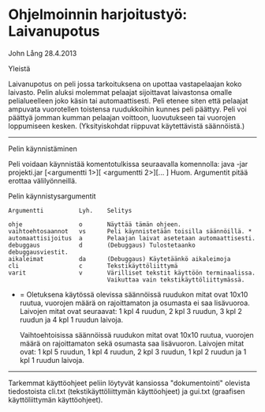 Ohjelmoinnin harjoitustyö: Laivanupotus
=======================================

John Lång 28.4.2013

Yleistä

Laivanupotus on peli jossa tarkoituksena on upottaa vastapelaajan koko laivasto.
Pelin aluksi molemmat pelaajat sijoittavat laivastonsa omalle pelialueelleen joko 
käsin tai automaattisesti.
Peli etenee siten että pelaajat ampuvata vuorotellen toistensa ruudukkoihin kunnes 
peli päättyy.
Peli voi päättyä jomman kumman pelaajan voittoon, luovutukseen tai vuorojen loppumiseen kesken. 
(Yksityiskohdat riippuvat käytettävistä säännöistä.)

--------------------------------------------------------------------------------

Pelin käynnistäminen

Peli voidaan käynnistää komentotulkissa seuraavalla komennolla:
    java -jar projekti.jar [<argumentti 1>][ <argumentti 2>][... <argumentti n>]
Huom. Argumentit pitää erottaa välilyönneillä.

Pelin käynnistysargumentit

    Argumentti          Lyh.    Selitys

    ohje                o       Näyttää tämän ohjeen.
    vaihtoehtosaannot   vs      Peli käynnistetään toisilla säännöillä. *
    automaattisijoitus  a       Pelaajan laivat asetetaan automaattisesti.
    debuggaus           d       (Debuggaus) Tulostetaanko debuggausviestit.
    aikaleimat          da      (Debuggaus) Käytetäänkö aikaleimoja
    cli                 c       Tekstikäyttöliittymä
    varit               v       Värilliset tekstit käyttöön terminaalissa. 
                                Vaikuttaa vain tekstikäyttöliittymässä.

* = Oletuksena käytössä olevissa säännöissä ruudukon mitat ovat 10x10 ruutua,
    vuorojen määrä on rajoittamaton ja osumasta ei saa lisävuoroa. Laivojen mitat 
    ovat seuraavat: 1 kpl 4 ruudun, 2 kpl 3 ruudun, 3 kpl 2 ruudun ja 4 kpl
    1 ruudun laivoja.

    Vaihtoehtoisissa säännöissä ruudukon mitat ovat 10x10 ruutua, vuorojen määrä 
    on rajoittamaton sekä osumasta saa lisävuoron. Laivojen mitat ovat:
    1 kpl 5 ruudun, 1 kpl 4 ruudun, 2 kpl 3 ruudun, 1 kpl 2 ruudun ja 1 kpl
    1 ruudun laivoja.

--------------------------------------------------------------------------------

Tarkemmat käyttöohjeet peliin löytyvät kansiossa "dokumentointi" olevista tiedostoista 
cli.txt (tekstikäyttöliittymän käyttöohjeet) ja gui.txt (graafisen käyttöliittymän 
käyttöohjeet).
